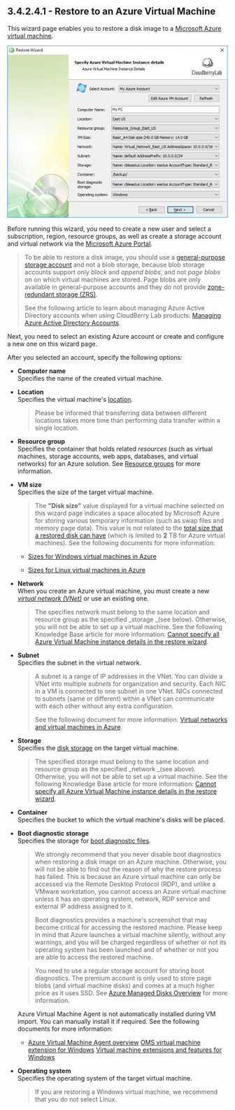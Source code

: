 ## 3.4.2.4.1 - Restore to an Azure Virtual Machine

This wizard page enables you to restore a disk image to a [Microsoft Azure virtual machine](https://docs.microsoft.com/en-us/azure/virtual-machines/).

![](/assets/restore-azure-vm.png)

Before running this wizard, you need to create a new user and select a subscription, region, resource groups, as well as create a storage account and virtual network via the [Microsoft Azure Portal](https://portal.azure.com/).

> To be able to restore a disk image, you should use a [general-purpose storage account](https://docs.microsoft.com/en-us/azure/storage/common/storage-account-options) and not a blob storage, because blob storage accounts support only _block_ and _append blobs_, and not _page blobs_ on on which virtual machines are stored. Page blobs are only available in general-purpose accounts and they do not provide [zone-redundant storage \(ZRS\)](https://docs.microsoft.com/en-us/azure/storage/common/storage-redundancy#zone-redundant-storage).
>
> See the following article to learn about managing Azure Active Directory accounts when using CloudBerry Lab products: [Managing Azure Active Directory Accounts](/concepts/managing-azure-active-directory-accounts.md).

Next, you need to select an existing Azure account or create and configure a new one on this wizard page.

After you selected an account, specify the following options:

* **Computer name**  
  Specifies the name of the created virtual machine.

* **Location**  
  Specifies the virtual machine's [location](https://docs.microsoft.com/en-us/azure/virtual-machines/windows/regions-and-availability).

  > Please be informed that transferring data between different locations takes more time than performing data transfer within a single location.

* **Resource group**  
  Specifies the container that holds related _resources_ \(such as virtual machines, storage accounts, web apps, databases, and virtual networks\) for an Azure solution. See [Resource groups](https://docs.microsoft.com/en-us/azure/azure-resource-manager/resource-group-overview#resource-groups) for more information.

* **VM size**  
  Specifies the size of the target virtual machine.

  > The **"Disk size"** value displayed for a virtual machine selected on this wizard page indicates a space allocated by Microsoft Azure for storing various temporary information \(such as swap files and memory page data\). This value is not related to the [total size that a restored disk can have](/chapter1/step-3-choose-data-to-restore/34-restore-a-disk-image-or-network-share/344-select-partitions.md) \(which is limited to **2** TB for Azure virtual machines\). See the following documents for more information:

  * [Sizes for Windows virtual machines in Azure](https://docs.microsoft.com/en-us/azure/virtual-machines/windows/sizes)

  * [Sizes for Linux virtual machines in Azure](https://docs.microsoft.com/en-us/azure/virtual-machines/linux/sizes)

* **Network**  
  When you create an Azure virtual machine, you must create a new [_virtual network \(VNet\)_](https://docs.microsoft.com/en-us/azure/virtual-machines/windows/network-overview) or use an existing one.

  > The specifies network must belong to the same location and resource group as the specified _storage _\(see below\). Otherwise, you will not be able to set up a virtual machine. See the following Knowledge Base article for more information: [Cannot specify all Azure Virtual Machine instance details in the restore wizard](https://kb.cloudberrylab.com/kb1063/).

* **Subnet**  
  Specifies the subnet in the virtual network.

  > A subnet is a range of IP addresses in the VNet. You can divide a VNet into multiple _subnets_ for organization and security. Each NIC in a VM is connected to one subnet in one VNet. NICs connected to subnets \(same or different\) within a VNet can communicate with each other without any extra configuration.
  >
  > See the following document for more information: [Virtual networks and virtual machines in Azure](https://docs.microsoft.com/en-us/azure/virtual-machines/windows/network-overview).

* **Storage**  
  Specifies the [disk storage](https://docs.microsoft.com/en-us/azure/virtual-machines/windows/about-disks-and-vhds) on the target virtual machine.

  > The specified storage must belong to the same location and resource group as the specified _network _\(see above\). Otherwise, you will not be able to set up a virtual machine. See the following Knowledge Base article for more information: [Cannot specify all Azure Virtual Machine instance details in the restore wizard](https://kb.cloudberrylab.com/kb1063/).

* **Container**  
  Specifies the bucket to which the virtual machine's disks will be placed.

* **Boot diagnostic storage**  
  Specifies the storage for [boot diagnostic files](https://docs.microsoft.com/en-us/azure/virtual-machines/windows/boot-diagnostics).

  > We strongly recommend that you never disable boot diagnostics when restoring a disk image on an Azure machine. Otherwise, you will not be able to find out the reason of why the restore process has failed. This is because an Azure virtual machine can only be accessed via the Remote Desktop Protocol \(RDP\), and unlike a VMware workstation, you cannot access an Azure virtual machine unless it has an operating system, network, RDP service and external IP address assigned to it.
  >
  > Boot diagnostics provides a machine's screenshot that may become critical for accessing the restored machine. Please keep in mind that Azure launches a virtual machine silently, without any warnings, and you will be charged regardless of whether or not its operating system has been launched and of whether or not you are able to access the restored machine.

  > You need to use a regular storage account for storing boot diagnostics. The premium account is only used to store page blobs \(and virtual machine disks\) and comes at a much higher price as it uses SSD. See [Azure Managed Disks Overview](https://docs.microsoft.com/en-us/azure/virtual-machines/windows/managed-disks-overview) for more information.

  Azure Virtual Machine Agent is not automatically installed during VM import. You can manually install it if required. See the following documents for more information:

  * [Azure Virtual Machine Agent overview](https://docs.microsoft.com/en-us/azure/virtual-machines/windows/agent-user-guide)
    [OMS virtual machine extension for Windows](https://docs.microsoft.com/en-us/azure/virtual-machines/windows/extensions-oms) [Virtual machine extensions and features for Windows](https://docs.microsoft.com/en-us/azure/virtual-machines/windows/extensions-features)

* **Operating system**  
  Specifies the operating system of the target virtual machine.

  > If you are restoring a Windows virtual machine, we recommend that you do not select Linux.



